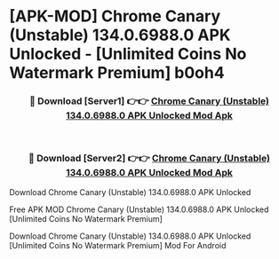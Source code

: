 # [APK-MOD] Chrome Canary (Unstable) 134.0.6988.0 APK Unlocked - [Unlimited Coins No Watermark Premium] b0oh4



<div align="center">
<h3>🔴 Download [Server1] 👉👉 <a href="https://momento.my/?title=Chrome_Canary_(Unstable)_134.0.6988.0_APK_Unlocked">Chrome Canary (Unstable) 134.0.6988.0 APK Unlocked Mod Apk</a></h3><br>

<h3>🔴 Download [Server2] 👉👉 <a href="https://momento.my/?title=Chrome_Canary_(Unstable)_134.0.6988.0_APK_Unlocked">Chrome Canary (Unstable) 134.0.6988.0 APK Unlocked Mod Apk</a></h3>
</div>



Download Chrome Canary (Unstable) 134.0.6988.0 APK Unlocked 

Free APK MOD Chrome Canary (Unstable) 134.0.6988.0 APK Unlocked [Unlimited Coins No Watermark Premium]

Download Chrome Canary (Unstable) 134.0.6988.0 APK Unlocked [Unlimited Coins No Watermark Premium] Mod For Android
